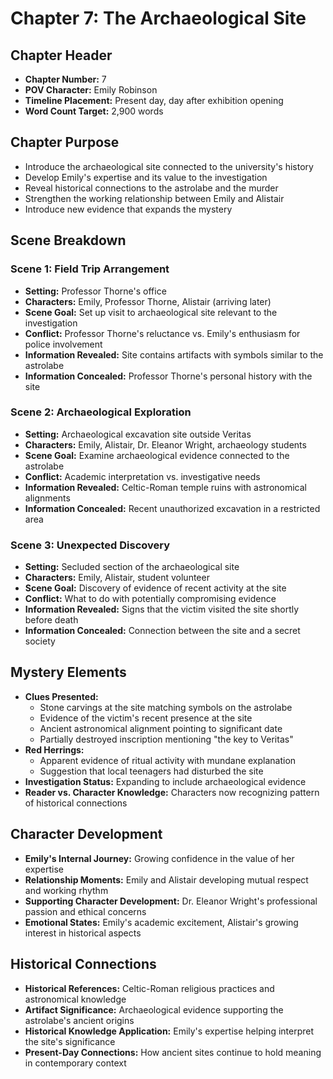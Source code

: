 # Chapter 7: The Archaeological Site

## Chapter Header
- **Chapter Number:** 7
- **POV Character:** Emily Robinson
- **Timeline Placement:** Present day, day after exhibition opening
- **Word Count Target:** 2,900 words

## Chapter Purpose
- Introduce the archaeological site connected to the university's history
- Develop Emily's expertise and its value to the investigation
- Reveal historical connections to the astrolabe and the murder
- Strengthen the working relationship between Emily and Alistair
- Introduce new evidence that expands the mystery

## Scene Breakdown

### Scene 1: Field Trip Arrangement
- **Setting:** Professor Thorne's office
- **Characters:** Emily, Professor Thorne, Alistair (arriving later)
- **Scene Goal:** Set up visit to archaeological site relevant to the investigation
- **Conflict:** Professor Thorne's reluctance vs. Emily's enthusiasm for police involvement
- **Information Revealed:** Site contains artifacts with symbols similar to the astrolabe
- **Information Concealed:** Professor Thorne's personal history with the site

### Scene 2: Archaeological Exploration
- **Setting:** Archaeological excavation site outside Veritas
- **Characters:** Emily, Alistair, Dr. Eleanor Wright, archaeology students
- **Scene Goal:** Examine archaeological evidence connected to the astrolabe
- **Conflict:** Academic interpretation vs. investigative needs
- **Information Revealed:** Celtic-Roman temple ruins with astronomical alignments
- **Information Concealed:** Recent unauthorized excavation in a restricted area

### Scene 3: Unexpected Discovery
- **Setting:** Secluded section of the archaeological site
- **Characters:** Emily, Alistair, student volunteer
- **Scene Goal:** Discovery of evidence of recent activity at the site
- **Conflict:** What to do with potentially compromising evidence
- **Information Revealed:** Signs that the victim visited the site shortly before death
- **Information Concealed:** Connection between the site and a secret society

## Mystery Elements
- **Clues Presented:**
  - Stone carvings at the site matching symbols on the astrolabe
  - Evidence of the victim's recent presence at the site
  - Ancient astronomical alignment pointing to significant date
  - Partially destroyed inscription mentioning "the key to Veritas"
- **Red Herrings:**
  - Apparent evidence of ritual activity with mundane explanation
  - Suggestion that local teenagers had disturbed the site
- **Investigation Status:** Expanding to include archaeological evidence
- **Reader vs. Character Knowledge:** Characters now recognizing pattern of historical connections

## Character Development
- **Emily's Internal Journey:** Growing confidence in the value of her expertise
- **Relationship Moments:** Emily and Alistair developing mutual respect and working rhythm
- **Supporting Character Development:** Dr. Eleanor Wright's professional passion and ethical concerns
- **Emotional States:** Emily's academic excitement, Alistair's growing interest in historical aspects

## Historical Connections
- **Historical References:** Celtic-Roman religious practices and astronomical knowledge
- **Artifact Significance:** Archaeological evidence supporting the astrolabe's ancient origins
- **Historical Knowledge Application:** Emily's expertise helping interpret the site's significance
- **Present-Day Connections:** How ancient sites continue to hold meaning in contemporary context

